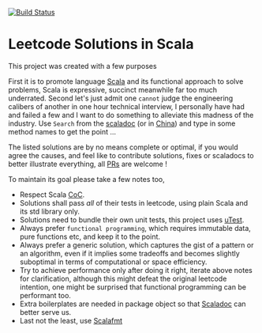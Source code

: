 [![Build Status](https://travis-ci.com/kaiwu/leetcode.svg?token=ZwFSe1TRqKYsKzkMHMxQ&branch=master)](https://travis-ci.com/kaiwu/leetcode)

# Leetcode Solutions in Scala #

This project was created with a few purposes

First it is to promote language [Scala](http://scala-lang.org) and
its functional approach to solve problems, Scala is expressive, succinct
meanwhile far too much underrated. Second let's just admit one `cannot`
judge the engineering calibers of another in one hour technical interview,
I personally have had and failed a few and I want to do something to alleviate
this madness of the industry. Use `Search` from the [scaladoc](https://kaiwu.github.io/leetcode/)
(or in [China](https://www.darkanchor.com/leetcode/index.html)) and type in
some method names to get the point ...

The listed solutions are by no means complete or optimal, if you would
agree the causes, and feel like to contribute solutions, fixes or scaladocs
to better illustrate everything, all [PRs](https://github.com/kaiwu/leetcode/pulls)
are welcome !

To maintain its goal please take a few notes too,

- Respect Scala [CoC](https://www.scala-lang.org/conduct/).
- Solutions shall pass *all* of their tests in leetcode, using plain Scala and its std library only.
- Solutions need to bundle their own unit tests, this project uses [uTest](https://github.com/lihaoyi/utest).
- Always prefer `functional programming`, which requires immutable data, pure functions etc,
  and keep it to the point.
- Always prefer a generic solution, which captures the gist of a pattern or an algorithm, even if it implies
  some tradeoffs and becomes slightly suboptimal in terms of computational or space efficiency.
- Try to achieve performance only after doing it right, iterate above notes for clarification,
  although this might defeat the original leetcode intention, one might be surprised that functional
  programming can be performant too.
- Extra boilerplates are needed in package object so that [Scaladoc](https://kaiwu.github.io/leetcode/)
  can better serve us.
- Last not the least, use [Scalafmt](https://scalameta.org/scalafmt/)
